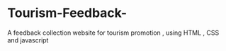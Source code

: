 # Tourism-Feedback-
A feedback collection website for tourism promotion , using HTML , CSS and javascript
